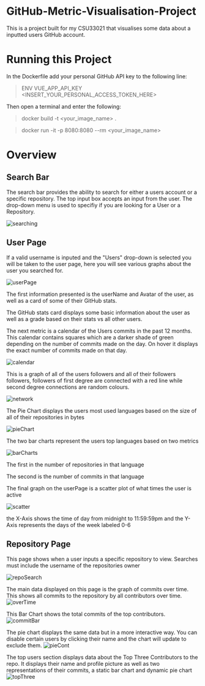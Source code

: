 # GitHub-Metric-Visualisation-Project
This is a project built for my CSU33021 that visualises some data about a inputted users GitHub account.

# Running this Project
In the Dockerfile add your personal GitHub API key to the following line:
> ENV VUE_APP_API_KEY <INSERT_YOUR_PERSONAL_ACCESS_TOKEN_HERE> 

Then open a terminal and enter the following:

> docker build -t <your_image_name> .

> docker run -it -p 8080:8080 --rm <your_image_name>

# Overview 
## Search Bar
The search bar provides the ability to search for either a users account or a specific repository.
The top input box accepts an input from the user.
The drop-down menu is used to specifiy if you are looking for a User or a Repository.

![searching](Images/search.gif)
## User Page

If a valid username is inputed and the "Users" drop-down is selected you will be taken to the user page,  here you will see various graphs about the user you searched for. 

![userPage](Images/userPage.gif)

The first information presented is the userName and Avatar of the user, as well as a card of some of their GitHub stats.

The GitHub stats card displays some basic information about the user as well as a grade based on their stats vs all other users.

The next metric is a calendar of the Users commits in the past 12 months. This calendar contains squares which are a darker shade of green depending on the number of commits made on the day. On hover it displays the exact number of commits made on that day.

![calendar](Images/calendar.gif)

This is a graph of all of the users followers and all of their followers followers, followers of first degree are connected with a red line while second degree connections are random colours.

![network](Images/networkGraph.png)

The Pie Chart displays the users most used languages based on the size of all of their repositories in bytes

![pieChart](Images/repoSize.png)

The two bar charts represent the users top languages based on two metrics

![barCharts](Images/topLang.png)

The first in the number of repositories in that language

The second is the number of commits in that language

The final graph on the userPage is a scatter plot of what times the user is active

![scatter](Images/scatter.png)

the X-Axis shows the time of day from midnight to 11:59:59pm and the Y-Axis represents the days of the week labeled 0-6


## Repository Page

This page shows when a user inputs a specific repository to view. Searches must include the username of the repositories owner

![repoSearch](Images/repoSearch.png)


The main data displayed on this page is the graph of commits over time. This shows all commits to the repository by all contributors over time.
![overTime](Images/commits.png)

This Bar Chart shows the total commits of the top contributors.
![commitBar](Images/contribs.png)

The pie chart displays the same data but in a more interactive way. You can disable certain users by clicking their name and the chart will update to exclude them.
![pieCont](Images/pieContribs.gif) 

The top users section displays data about the Top Three Contributors to the repo.
It displays their name and profile picture as well as two representations of their commits, a static bar chart and dynamic pie chart
![topThree](Images/topThree.png)
